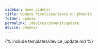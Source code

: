```yaml
---
sidebar: home_sidebar
title: Update PixelExperience on phoenix
folder: update
permalink: /devices/phoenix/update
device: phoenix
---
```

{% include templates/device_update.md %}
